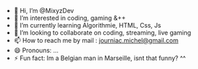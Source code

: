 - 👋 Hi, I’m @MixyzDev
- 👀 I’m interested in coding, gaming &++
- 🌱 I’m currently learning Algorithmie, HTML, Css, Js
- 💞️ I’m looking to collaborate on coding, streaming, live gaming
- 📫 How to reach me by mail : journiac.michel@gmail.com
- 😄 Pronouns: ...
- ⚡ Fun fact: Im a Belgian man in Marseille, isnt that funny? ^^

<!---
MixyzDev/MixyzDev is a ✨ special ✨ repository because its `README.md` (this file) appears on your GitHub profile.
You can click the Preview link to take a look at your changes.
--->
